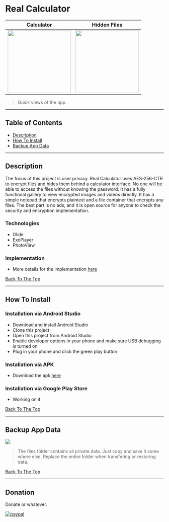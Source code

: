 # Real Calculator


Calculator                  |    Hidden Files
:-------------------------:|:-------------------------:
<img src="https://user-images.githubusercontent.com/40067550/102741882-5f252000-4308-11eb-8373-4b3d984936fd.PNG" width="200">  |  <img src="https://user-images.githubusercontent.com/40067550/102741989-aad7c980-4308-11eb-9e60-79d64a5f39ea.PNG" width="200">

> Quick views of the app.

---

## Table of Contents

- [Description](#description)
- [How To Install](#how-to-install)
- [Backup App Data](#backup-app-data)

---

## Description

The focus of this project is user privacy. Real Calculator uses AES-256-CTR to encrypt files and hides them behind a calculator interface. No one will be able to access the files without knowing the password. It has a fully functional gallery to view encrypted images and videos directly. It has a simple notepad that encrypts plaintext and a file container that encrypts any files. The best part is no ads, and it is open source for anyone to check the security and encryption implementation.

### Technologies

- Glide
- ExoPlayer
- PhotoView

### Implementation

- More details for the implementation [here](https://docs.google.com/document/d/1obKkawsvlU-oFi3q3-3VcC_kQWDKf1B-DOzdEH6kkW8/edit?usp=sharing)

[Back To The Top](#real-calculator)

---

## How To Install

### Installation via Android Studio

- Download and install Android Studio
- Clone this project
- Open this project from Android Studio
- Enable developer options in your phone and make sure USB debugging is turned on
- Plug in your phone and click the green play button

### Installation via APK

- Download the apk [here](https://github.com/limmil/real_calculator/releases/tag/v1.0)

### Installation via Google Play Store

- Working on it
<!---
<a href="www.google.com">
  <img alt="Get it on Google Play" vspace="20"
       src="https://play.google.com/intl/en_us/badges/images/generic/en-play-badge.png" height="60" />
</a>
--->

[Back To The Top](#real-calculator)

---

## Backup App Data

![](https://user-images.githubusercontent.com/40067550/102833882-3a33ba00-43a7-11eb-87bf-c416ba47f766.png)
>The files folder contains all private data. Just copy and save it some where else. Replace the entire folder when transfering or restoring data.

[Back To The Top](#real-calculator)

---

## Donation

Donate or whatever.

[![paypal](https://www.paypalobjects.com/en_US/i/btn/btn_donateCC_LG.gif)](https://www.paypal.com/cgi-bin/webscr?cmd=_donations&business=KKE5PV42CGSL4&currency_code=USD)